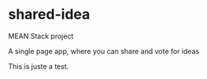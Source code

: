 shared-idea
===========

MEAN Stack project

A single page app, where you can share and vote for ideas

This is juste a test.
